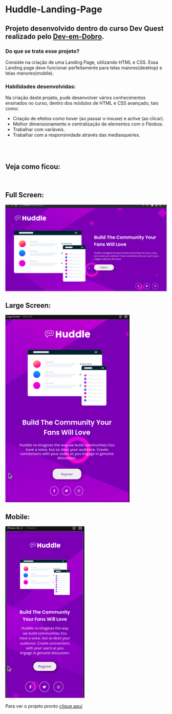 # Huddle-Landing-Page
## Projeto desenvolvido dentro do curso **Dev Quest** realizado pelo   [Dev-em-Dobro](https://www.youtube.com/c/DevemDobro "Site da DevSuperior").
### Do que se trata esse projeto?
Consiste na criação de uma Landing Page, utilizando HTML e CSS. Essa Landing page deve funcionar perfeitamente para telas maiores(desktop) e telas menores(mobile).
### Habilidades desenvolvidas:
Na criação deste projeto, pude desenvolver vários conhecimentos ensinados no curso, dentro dos módulos de HTML e CSS avançado, tais como:
- Criação de efeitos como hover (ao passar o mouse) e active (ao clicar).
- Melhor dimensionamento e centralização de elementos com o Flexbox.
- Trabalhar com variáveis.
- Trabalhar com a responsividade através das mediasqueries.

<br><br>
## Veja como ficou:
<br>

## Full Screen:
<img src="./src/gif.readme/Peek 27-04-2023 fullscreen.gif" alt="gif tela fullscreen">

## Large Screen:
<img src="./src/gif.readme/Peek 27-04-2023 largescreen.gif" alt="Gif tela tablet">

## Mobile:
<img src="./src/gif.readme/Peek 27-04-2023 mobile.gif" alt="Gif tela mobile">


Para ver o projeto pronto [ clique aqui ](https://github.com/jessica-os/Huddle-Landing-Page.git)
